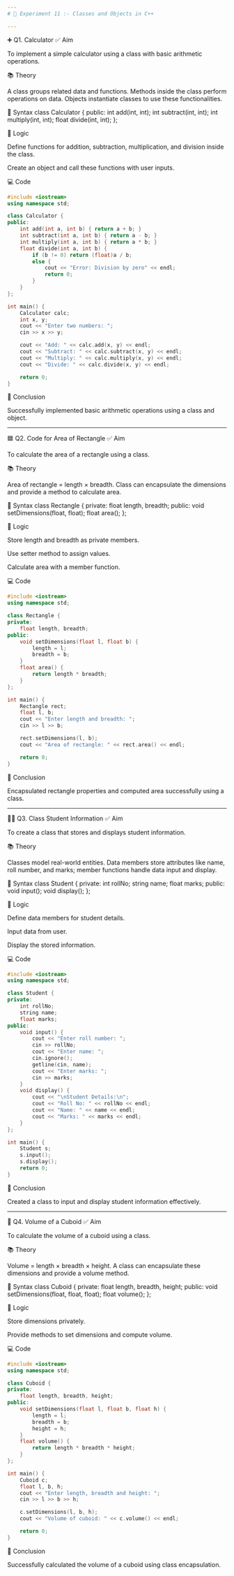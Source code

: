 ```yaml
---
# 🧪 Experiment 11 :- Classes and Objects in C++

---
```


➕ Q1. Calculator
✅ Aim

To implement a simple calculator using a class with basic arithmetic operations.

📚 Theory

A class groups related data and functions. Methods inside the class perform operations on data. Objects instantiate classes to use these functionalities.

📐 Syntax
class Calculator {
public:
    int add(int, int);
    int subtract(int, int);
    int multiply(int, int);
    float divide(int, int);
};

🧠 Logic

Define functions for addition, subtraction, multiplication, and division inside the class.

Create an object and call these functions with user inputs.

💻 Code
```cpp
#include <iostream>
using namespace std;

class Calculator {
public:
    int add(int a, int b) { return a + b; }
    int subtract(int a, int b) { return a - b; }
    int multiply(int a, int b) { return a * b; }
    float divide(int a, int b) {
        if (b != 0) return (float)a / b;
        else {
            cout << "Error: Division by zero" << endl;
            return 0;
        }
    }
};

int main() {
    Calculator calc;
    int x, y;
    cout << "Enter two numbers: ";
    cin >> x >> y;

    cout << "Add: " << calc.add(x, y) << endl;
    cout << "Subtract: " << calc.subtract(x, y) << endl;
    cout << "Multiply: " << calc.multiply(x, y) << endl;
    cout << "Divide: " << calc.divide(x, y) << endl;

    return 0;
}
```

📌 Conclusion

Successfully implemented basic arithmetic operations using a class and object.

---

🟦 Q2. Code for Area of Rectangle
✅ Aim

To calculate the area of a rectangle using a class.

📚 Theory

Area of rectangle = length × breadth. Class can encapsulate the dimensions and provide a method to calculate area.

📐 Syntax
class Rectangle {
private:
    float length, breadth;
public:
    void setDimensions(float, float);
    float area();
};

🧠 Logic

Store length and breadth as private members.

Use setter method to assign values.

Calculate area with a member function.

💻 Code
```cpp
#include <iostream>
using namespace std;

class Rectangle {
private:
    float length, breadth;
public:
    void setDimensions(float l, float b) {
        length = l;
        breadth = b;
    }
    float area() {
        return length * breadth;
    }
};

int main() {
    Rectangle rect;
    float l, b;
    cout << "Enter length and breadth: ";
    cin >> l >> b;

    rect.setDimensions(l, b);
    cout << "Area of rectangle: " << rect.area() << endl;

    return 0;
}
```

📌 Conclusion

Encapsulated rectangle properties and computed area successfully using a class.

---

👨‍🎓 Q3. Class Student Information
✅ Aim

To create a class that stores and displays student information.

📚 Theory

Classes model real-world entities. Data members store attributes like name, roll number, and marks; member functions handle data input and display.

📐 Syntax
class Student {
private:
    int rollNo;
    string name;
    float marks;
public:
    void input();
    void display();
};

🧠 Logic

Define data members for student details.

Input data from user.

Display the stored information.

💻 Code
```cpp
#include <iostream>
using namespace std;

class Student {
private:
    int rollNo;
    string name;
    float marks;
public:
    void input() {
        cout << "Enter roll number: ";
        cin >> rollNo;
        cout << "Enter name: ";
        cin.ignore();
        getline(cin, name);
        cout << "Enter marks: ";
        cin >> marks;
    }
    void display() {
        cout << "\nStudent Details:\n";
        cout << "Roll No: " << rollNo << endl;
        cout << "Name: " << name << endl;
        cout << "Marks: " << marks << endl;
    }
};

int main() {
    Student s;
    s.input();
    s.display();
    return 0;
}
```

📌 Conclusion

Created a class to input and display student information effectively.

---

🧊 Q4. Volume of a Cuboid
✅ Aim

To calculate the volume of a cuboid using a class.

📚 Theory

Volume = length × breadth × height. A class can encapsulate these dimensions and provide a volume method.

📐 Syntax
class Cuboid {
private:
    float length, breadth, height;
public:
    void setDimensions(float, float, float);
    float volume();
};

🧠 Logic

Store dimensions privately.

Provide methods to set dimensions and compute volume.

💻 Code
```cpp
#include <iostream>
using namespace std;

class Cuboid {
private:
    float length, breadth, height;
public:
    void setDimensions(float l, float b, float h) {
        length = l;
        breadth = b;
        height = h;
    }
    float volume() {
        return length * breadth * height;
    }
};

int main() {
    Cuboid c;
    float l, b, h;
    cout << "Enter length, breadth and height: ";
    cin >> l >> b >> h;

    c.setDimensions(l, b, h);
    cout << "Volume of cuboid: " << c.volume() << endl;

    return 0;
}
```

📌 Conclusion

Successfully calculated the volume of a cuboid using class encapsulation.
